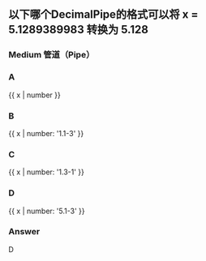 ## 以下哪个DecimalPipe的格式可以将 x = 5.1289389983 转换为 5.128 
### Medium 管道（Pipe）

### A
{{ x | number }}

### B
{{ x | number: '1.1-3' }}

### C
{{ x | number: '1.3-1' }}

### D
{{ x | number: '5.1-3' }}

### Answer
D